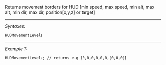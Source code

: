 Returns movement borders for HUD [min speed, max speed, min alt, max alt, min dir, max dir, position[x,y,z] or target]


---
*Syntaxes:*

`HUDMovementLevels`

---
*Example 1:*

```sqf
HUDMovementLevels; // returns e.g [0,0,0,0,0,0,[0,0,0]]
```